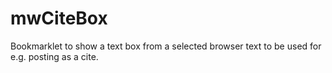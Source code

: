 # mwCiteBox
Bookmarklet to show a text box from a selected browser text to be used for e.g. posting as a cite.

